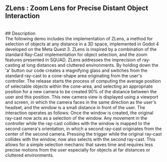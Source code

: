 ## ZLens : Zoom Lens for Precise Distant Object Interaction
<br>
## Description 
<br>
The following demo includes the implementation of ZLens, a method for selection of objects at any distance in a 3D space, implemented in Godot 4 developed on the Meta Quest 3. 
ZLens is inspired by a combination of the standard Ray-Cast implementation for object selection, and the zoom features presented in SQUAD. 
ZLens addresses the imprecision of ray-casting at long distances and cluttered environments. By holding down the 'a' button our code creates a magnifying glass and switches from
the standard ray-cast to a cone-shape area originating from the user's controller. The release starts the process of computing the average position of selectable objects
within the cone-area, and selecting an appropriate position for a new camera to be created 90% of the distance between the user and this position. This new camera view is displayed using a viewport 
and screen, in which the camera faces in the same direction as the user's headset, and the window is a small distance in front of the user. The interaction operates as follows:
Once the window is created, the original ray-cast now acts as a selection of the window. Any movement in the controller while the ray-cast collides with the window is mapped to the
second camera's orientation, in which a second ray-cast originates from the center of the second camera. Pressing the trigger while the original ray-cast collides with the window, now also
selects with the second ray-cast. This allows for a simple selection mechanic that saves time and requires less precise motions from the user especially for objects at far distances or cluttered environments.
